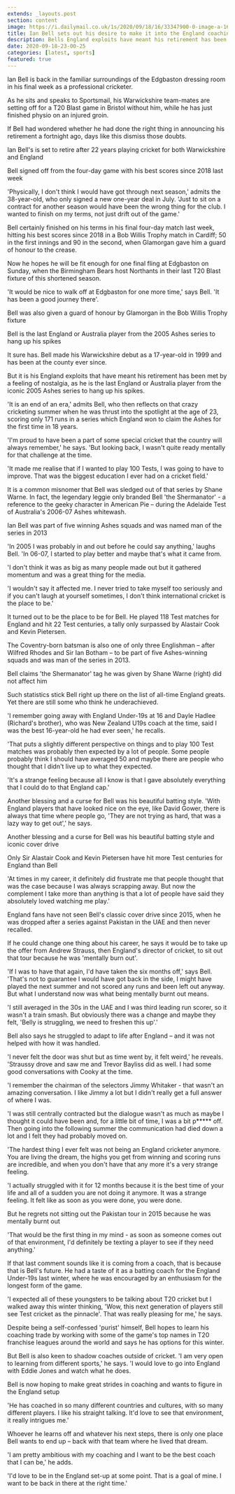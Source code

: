 ```yaml
---
extends: _layouts.post
section: content
image: https://i.dailymail.co.uk/1s/2020/09/18/16/33347900-0-image-a-165_1600444746874.jpg 
title: Ian Bell sets out his desire to make it into the England coaching setup 
description: Bells England exploits have meant his retirement has been met by a feeling of nostalgia, as he is the last England or Australia player from the iconic 2005 Ashes series to hang up his spikes. 
date: 2020-09-18-23-00-25 
categories: [latest, sports] 
featured: true 
--- 
```

Ian Bell is back in the familiar surroundings of the Edgbaston dressing room in his final week as a professional cricketer.

As he sits and speaks to Sportsmail, his Warwickshire team-mates are setting off for a T20 Blast game in Bristol without him, while he has just finished physio on an injured groin.

If Bell had wondered whether he had done the right thing in announcing his retirement a fortnight ago, days like this dismiss those doubts.

Ian Bell's is set to retire after 22 years playing cricket for both Warwickshire and England

Bell signed off from the four-day game with his best scores since 2018 last week

'Physically, I don't think I would have got through next season,' admits the 38-year-old, who only signed a new one-year deal in July. 'Just to sit on a contract for another season would have been the wrong thing for the club. I wanted to finish on my terms, not just drift out of the game.'

Bell certainly finished on his terms in his final four-day match last week, hitting his best scores since 2018 in a Bob Willis Trophy match in Cardiff; 50 in the first innings and 90 in the second, when Glamorgan gave him a guard of honour to the crease.

Now he hopes he will be fit enough for one final fling at Edgbaston on Sunday, when the Birmingham Bears host Northants in their last T20 Blast fixture of this shortened season.

'It would be nice to walk off at Edgbaston for one more time,' says Bell. 'It has been a good journey there'.

Bell was also given a guard of honour by Glamorgan in the Bob Willis Trophy fixture

Bell is the last England or Australia player from the 2005 Ashes series to hang up his spikes

It sure has. Bell made his Warwickshire debut as a 17-year-old in 1999 and has been at the county ever since.

But it is his England exploits that have meant his retirement has been met by a feeling of nostalgia, as he is the last England or Australia player from the iconic 2005 Ashes series to hang up his spikes.

'It is an end of an era,' admits Bell, who then reflects on that crazy cricketing summer when he was thrust into the spotlight at the age of 23, scoring only 171 runs in a series which England won to claim the Ashes for the first time in 18 years.

'I'm proud to have been a part of some special cricket that the country will always remember,' he says. 'But looking back, I wasn't quite ready mentally for that challenge at the time.

'It made me realise that if I wanted to play 100 Tests, I was going to have to improve. That was the biggest education I ever had on a cricket field.'

It is a common misnomer that Bell was sledged out of that series by Shane Warne. In fact, the legendary leggie only branded Bell 'the Shermanator' - a reference to the geeky character in American Pie – during the Adelaide Test of Australia's 2006-07 Ashes whitewash.

Ian Bell was part of five winning Ashes squads and was named man of the series in 2013

'In 2005 I was probably in and out before he could say anything,' laughs Bell. 'In 06-07, I started to play better and maybe that's what it came from.

'I don't think it was as big as many people made out but it gathered momentum and was a great thing for the media.

'I wouldn't say it affected me. I never tried to take myself too seriously and if you can't laugh at yourself sometimes, I don't think international cricket is the place to be.'

It turned out to be the place to be for Bell. He played 118 Test matches for England and hit 22 Test centuries, a tally only surpassed by Alastair Cook and Kevin Pietersen.

The Coventry-born batsman is also one of only three Englishman – after Wilfred Rhodes and Sir Ian Botham – to be part of five Ashes-winning squads and was man of the series in 2013.

Bell claims 'the Shermanator' tag he was given by Shane Warne (right) did not affect him

Such statistics stick Bell right up there on the list of all-time England greats. Yet there are still some who think he underachieved.

'I remember going away with England Under-19s at 16 and Dayle Hadlee (Richard's brother), who was New Zealand U19s coach at the time, said I was the best 16-year-old he had ever seen,' he recalls.

'That puts a slightly different perspective on things and to play 100 Test matches was probably then expected by a lot of people. Some people probably think I should have averaged 50 and maybe there are people who thought that I didn't live up to what they expected.

'It's a strange feeling because all I know is that I gave absolutely everything that I could do to that England cap.'

Another blessing and a curse for Bell was his beautiful batting style. 'With England players that have looked nice on the eye, like David Gower, there is always that time where people go, 'They are not trying as hard, that was a lazy way to get out',' he says.

Another blessing and a curse for Bell was his beautiful batting style and iconic cover drive

Only Sir Alastair Cook and Kevin Pietersen have hit more Test centuries for England than Bell

'At times in my career, it definitely did frustrate me that people thought that was the case because I was always scrapping away. But now the complement I take more than anything is that a lot of people have said they absolutely loved watching me play.'

England fans have not seen Bell's classic cover drive since 2015, when he was dropped after a series against Pakistan in the UAE and then never recalled.

If he could change one thing about his career, he says it would be to take up the offer from Andrew Strauss, then England's director of cricket, to sit out that tour because he was 'mentally burn out'.

'If I was to have that again, I'd have taken the six months off,' says Bell. 'That's not to guarantee I would have got back in the side, I might have played the next summer and not scored any runs and been left out anyway. But what I understand now was what being mentally burnt out means.

'I still averaged in the 30s in the UAE and I was third leading run scorer, so it wasn't a train smash. But obviously there was a change and maybe they felt, 'Belly is struggling, we need to freshen this up'.'

Bell also says he struggled to adapt to life after England – and it was not helped with how it was handled.



'I never felt the door was shut but as time went by, it felt weird,' he reveals. 'Straussy drove and saw me and Trevor Bayliss did as well. I had some good conversations with Cooky at the time.

'I remember the chairman of the selectors Jimmy Whitaker - that wasn't an amazing conversation. I like Jimmy a lot but I didn't really get a full answer of where I was.

'I was still centrally contracted but the dialogue wasn't as much as maybe I thought it could have been and, for a little bit of time, I was a bit p***** off. Then going into the following summer the communication had died down a lot and I felt they had probably moved on.

'The hardest thing I ever felt was not being an England cricketer anymore. You are living the dream, the highs you get from winning and scoring runs are incredible, and when you don't have that any more it's a very strange feeling.

'I actually struggled with it for 12 months because it is the best time of your life and all of a sudden you are not doing it anymore. It was a strange feeling. It felt like as soon as you were done, you were done.

But he regrets not sitting out the Pakistan tour in 2015 because he was mentally burnt out

'That would be the first thing in my mind - as soon as someone comes out of that environment, I'd definitely be texting a player to see if they need anything.'

If that last comment sounds like it is coming from a coach, that is because that is Bell's future. He had a taste of it as a batting coach for the England Under-19s last winter, where he was encouraged by an enthusiasm for the longest form of the game.

'I expected all of these youngsters to be talking about T20 cricket but I walked away this winter thinking, 'Wow, this next generation of players still see Test cricket as the pinnacle'. That was really pleasing for me,' he says.

Despite being a self-confessed 'purist' himself, Bell hopes to learn his coaching trade by working with some of the game's top names in T20 franchise leagues around the world and says he has options for this winter.

But Bell is also keen to shadow coaches outside of cricket. 'I am very open to learning from different sports,' he says. 'I would love to go into England with Eddie Jones and watch what he does.

Bell is now hoping to make great strides in coaching and wants to figure in the England setup

'He has coached in so many different countries and cultures, with so many different players. I like his straight talking. It'd love to see that environment, it really intrigues me.'

Whoever he learns off and whatever his next steps, there is only one place Bell wants to end up – back with that team where he lived that dream.

'I am pretty ambitious with my coaching and I want to be the best coach that I can be,' he adds.

'I'd love to be in the England set-up at some point. That is a goal of mine. I want to be back in there at the right time.'


